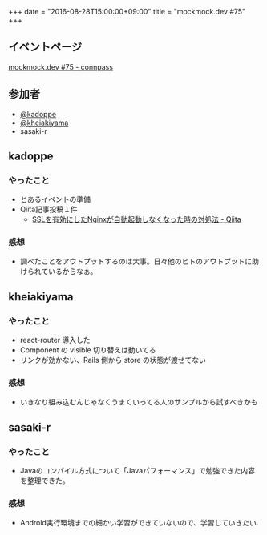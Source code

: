 +++
date = "2016-08-28T15:00:00+09:00"
title = "mockmock.dev #75"
+++

## イベントページ
[mockmock.dev #75 - connpass](http://mockmock.connpass.com/event/38490/)

## 参加者

* [@kadoppe](https://twitter.com/kadoppe)
* [@kheiakiyama](https://twitter.com/kheiakiyama)
* sasaki-r

## kadoppe
### やったこと
* とあるイベントの準備
* Qiita記事投稿１件
  * [SSLを有効にしたNginxが自動起動しなくなった時の対処法 - Qiita](http://qiita.com/kadoppe/items/b17bf60337ebb18f00e8)

### 感想
* 調べたことをアウトプットするのは大事。日々他のヒトのアウトプットに助けられているからなぁ。

## kheiakiyama
### やったこと
* react-router 導入した
* Component の visible 切り替えは動いてる
* リンクが効かない、Rails 側から store の状態が渡せてない

### 感想
* いきなり組み込むんじゃなくうまくいってる人のサンプルから試すべきかも

## sasaki-r
### やったこと
* Javaのコンパイル方式について「Javaパフォーマンス」で勉強できた内容を整理できた。

### 感想
* Android実行環境までの細かい学習ができていないので、学習していきたい.
